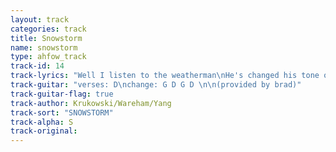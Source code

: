 ```yaml
---
layout: track
categories: track
title: Snowstorm
name: snowstorm
type: ahfow_track
track-id: 14
track-lyrics: "Well I listen to the weatherman\nHe's changed his tone of voice\nAnd he can see it on the radar\nOnly seven hours away\nWell there's gonna be a snowstorm\nWhen the t.v has gone wild\nAnd they got nothin else to think of\nAnd they're letting me go home\n\nWell I'm lookin at the snowflakes\nAnd they all look the same\nAnd the plows are goin by me\nThey're playin some kind of game\nWell you know we had a snowstorm\nAnd the t.v. has gone wild\nAnd they got nothin else to think of\nAnd they're letting me go home"
track-guitar: "verses: D\nchange: G D G D \n\n(provided by brad)"
track-guitar-flag: true
track-author: Krukowski/Wareham/Yang
track-sort: "SNOWSTORM"
track-alpha: S
track-original: 
---
```

